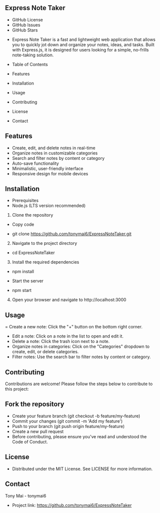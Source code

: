 ## Express Note Taker

- GitHub License
- GitHub Issues
- GitHub Stars

* Express Note Taker is a fast and lightweight web application that allows you to quickly jot down and organize your notes, ideas, and tasks. Built with Express.js, it is designed for users looking for a simple, no-frills note-taking solution.

* Table of Contents
* Features
* Installation
* Usage
* Contributing
* License
* Contact

## Features
- Create, edit, and delete notes in real-time
- Organize notes in customizable categories
- Search and filter notes by content or category
- Auto-save functionality
- Minimalistic, user-friendly interface
- Responsive design for mobile devices

## Installation
- Prerequisites
- Node.js (LTS version recommended)

1. Clone the repository
- Copy code
* git clone https://github.com/tonymai6/ExpressNoteTaker.git

2. Navigate to the project directory
* cd ExpressNoteTaker

3. Install the required dependencies
* npm install
- Start the server
* npm start

4. Open your browser and navigate to http://localhost:3000

## Usage
= Create a new note: Click the "+" button on the bottom right corner.
- Edit a note: Click on a note in the list to open and edit it.
- Delete a note: Click the trash icon next to a note.
- Organize notes in categories: Click on the "Categories" dropdown to create, edit, or delete categories.
- Filter notes: Use the search bar to filter notes by content or category.

## Contributing
Contributions are welcome! Please follow the steps below to contribute to this project:

## Fork the repository
- Create your feature branch (git checkout -b feature/my-feature)
- Commit your changes (git commit -m 'Add my feature')
- Push to your branch (git push origin feature/my-feature)
- Create a new pull request
- Before contributing, please ensure you've read and understood the Code of Conduct.

## License
- Distributed under the MIT License. See LICENSE for more information.

## Contact
Tony Mai - tonymai6

- Project link: https://github.com/tonymai6/ExpressNoteTaker
